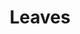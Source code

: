 ---
layout: item
title: Leaves
item-id: 6020
datatable: true
id: 6020
name: "Leaves"
members: true
lowalch: 0
highalch: 0
examine: "A pile of leaves."
monsters:
  - id: 5853
    name: "Baby tanglefoot"
    members: true
    combat_level: 45
    wiki_url: "https://oldschool.runescape.wiki/w/Baby_tanglefoot#Tan"
    drops:
      - quantity: "1"
        rarity: 1
    image: "https://oldschool.runescape.wiki/images/e/e0/Baby_tanglefoot_%281%29.png?571bb"
---